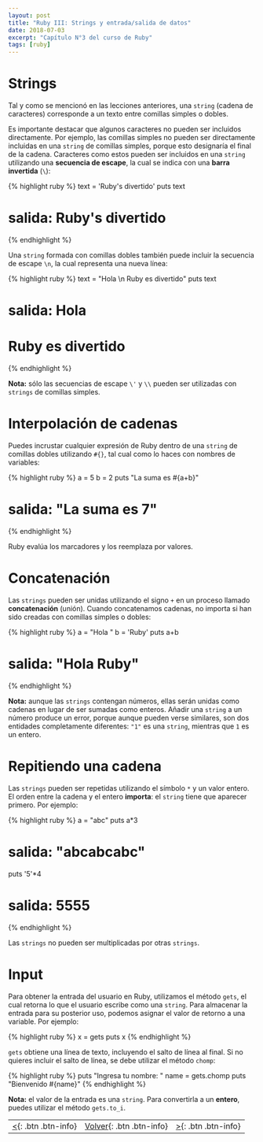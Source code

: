 ```yaml
---
layout: post
title: "Ruby III: Strings y entrada/salida de datos"
date: 2018-07-03
excerpt: "Capítulo N°3 del curso de Ruby"
tags: [ruby]
---
```


# Strings

Tal y como se mencionó en las lecciones anteriores, una `string` (cadena de caracteres) corresponde a un texto entre comillas simples o dobles.

Es importante destacar que algunos caracteres no pueden ser incluidos directamente. Por ejemplo, las comillas simples no pueden ser directamente incluidas en una `string` de comillas simples, porque esto designaría el final de la cadena. Caracteres como estos pueden ser incluidos en una `string` utilizando una **secuencia de escape**, la cual se indica con una **barra invertida** (`\`):

{% highlight ruby %}
text = 'Ruby\'s divertido'
puts text
# salida: Ruby's divertido
{% endhighlight %}

Una `string` formada con comillas dobles también puede incluir la secuencia de escape `\n`, la cual representa una nueva línea:

{% highlight ruby %}
text = "Hola \n Ruby es divertido"
puts text
# salida: Hola
#          Ruby es divertido
{% endhighlight %}

**Nota:** sólo las secuencias de escape `\'` y `\\` pueden ser utilizadas con `strings` de comillas simples.

# Interpolación de cadenas

Puedes incrustar cualquier expresión de Ruby dentro de una `string` de comillas dobles utilizando `#{}`, tal cual como lo haces con nombres de variables:

{% highlight ruby %}
a = 5
b = 2
puts "La suma es #{a+b}"
# salida: "La suma es 7"
{% endhighlight %}

Ruby evalúa los marcadores y los reemplaza por valores.

# Concatenación

Las `strings` pueden ser unidas utilizando el signo `+`  en un proceso llamado **concatenación** (unión). Cuando concatenamos cadenas, no importa si han sido creadas con comillas simples o dobles:

{% highlight ruby %}
a = "Hola "
b = 'Ruby'
puts a+b
# salida: "Hola Ruby"
{% endhighlight %}

**Nota:** aunque las `strings` contengan números, ellas serán unidas como cadenas en lugar de ser sumadas como enteros. Añadir una `string` a un número produce un error, porque aunque pueden verse similares, son dos entidades completamente diferentes: `"1"` es una `string`, mientras que `1` es un entero.

# Repitiendo una cadena

Las `strings` pueden ser repetidas utilizando el símbolo `*` y un valor entero. El orden entre la cadena y el entero **importa**: el `string` tiene que aparecer primero. Por ejemplo:

{% highlight ruby %}
a = "abc"
puts a*3
# salida: "abcabcabc"

puts '5'*4
# salida: 5555
{% endhighlight %}

Las `strings` no pueden ser multiplicadas por otras `strings`.

# Input

Para obtener la entrada del usuario en Ruby, utilizamos el método `gets`, el cual retorna lo que el usuario escribe como una `string`. Para almacenar la entrada para su posterior uso, podemos asignar el valor de retorno a una variable. Por ejemplo:

{% highlight ruby %}
x = gets
puts x
{% endhighlight %}

`gets` obtiene una línea de texto, incluyendo el salto de línea al final. Si no quieres incluir el salto de línea, se debe utilizar el método `chomp`:

{% highlight ruby %}
puts "Ingresa tu nombre: "
name = gets.chomp
puts "Bienvenido #{name}"
{% endhighlight %}

**Nota:** el valor de la entrada es una `string`. Para convertirla a un **entero**, puedes utilizar el método `gets.to_i`.

|     |     |     |
|:----|:---:|----:|
| [<](https://nisoto.github.io/ruby-ii-variables/){: .btn .btn-info} | [Volver](https://nisoto.github.io/blog/){: .btn .btn-info} | [>](https://nisoto.github.io/ruby-iv-otros-operadores/){: .btn .btn-info} |
